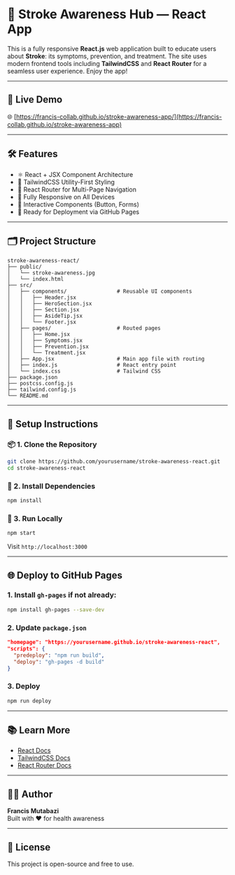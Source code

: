 # 🧠 Stroke Awareness Hub — React App

This is a fully responsive **React.js** web application built to educate users about **Stroke**: its symptoms, prevention, and treatment. The site uses modern frontend tools including **TailwindCSS** and **React Router** for a seamless user experience. Enjoy the app!

---

## 📸 Live Demo

🌐 [https://francis-collab.github.io/stroke-awareness-app/](https://francis-collab.github.io/stroke-awareness-app)

---

## 🛠️ Features

- ⚛️ React + JSX Component Architecture
- 🎨 TailwindCSS Utility-First Styling
- 🧭 React Router for Multi-Page Navigation
- 📱 Fully Responsive on All Devices
- 🔔 Interactive Components (Button, Forms)
- 💾 Ready for Deployment via GitHub Pages

---

## 🗂️ Project Structure

```
stroke-awareness-react/
├── public/
│   └── stroke-awareness.jpg
│   └── index.html
├── src/
│   ├── components/                # Reusable UI components
│   │   ├── Header.jsx
│   │   ├── HeroSection.jsx
│   │   ├── Section.jsx
│   │   ├── AsideTip.jsx
│   │   └── Footer.jsx
│   ├── pages/                     # Routed pages
│   │   ├── Home.jsx
│   │   ├── Symptoms.jsx
│   │   ├── Prevention.jsx
│   │   └── Treatment.jsx
│   ├── App.jsx                    # Main app file with routing
│   ├── index.js                   # React entry point
│   └── index.css                  # Tailwind CSS
├── package.json
├── postcss.config.js
├── tailwind.config.js
└── README.md
```

---

## 🚀 Setup Instructions

### 📦 1. Clone the Repository

```bash
git clone https://github.com/yourusername/stroke-awareness-react.git
cd stroke-awareness-react
```

### 💾 2. Install Dependencies

```bash
npm install
```

### 💨 3. Run Locally

```bash
npm start
```

Visit `http://localhost:3000`

---

## 🌐 Deploy to GitHub Pages

### 1. Install `gh-pages` if not already:

```bash
npm install gh-pages --save-dev
```

### 2. Update `package.json`

```json
"homepage": "https://yourusername.github.io/stroke-awareness-react",
"scripts": {
  "predeploy": "npm run build",
  "deploy": "gh-pages -d build"
}
```

### 3. Deploy

```bash
npm run deploy
```

---

## 📚 Learn More

- [React Docs](https://react.dev/)
- [TailwindCSS Docs](https://tailwindcss.com/docs)
- [React Router Docs](https://reactrouter.com/)

---

## 👨‍💻 Author

**Francis Mutabazi**  
Built with ❤️ for health awareness

---

## 📜 License

This project is open-source and free to use.

